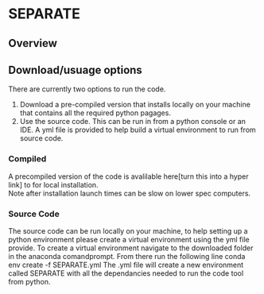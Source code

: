 # SEPARATE
## Overview

## Download/usuage options
There are currently two options to run the code.
1. Download a pre-compiled version that installs locally on your machine that contains all the required python pagages.
2. Use the source code. This can be run in from a python console or an IDE. A yml file is provided to help build a virtual environment to run from source code. 

### Compiled 

A precompiled version of the code is avalilable here[turn this into a hyper link] to for local installation.  
Note after installation launch times can be slow on lower spec computers. 

### Source Code
The source code can be run locally on your machine, to help setting up a python environment please create a virtual environment using the yml file provide. 
To create a virtual environment navigate to the downloaded folder in the anaconda comandprompt.
From there run the following line 
conda env create -f SEPARATE.yml
The .yml file will create a new environment called SEPARATE with all the dependancies needed to run the code tool from python. 

